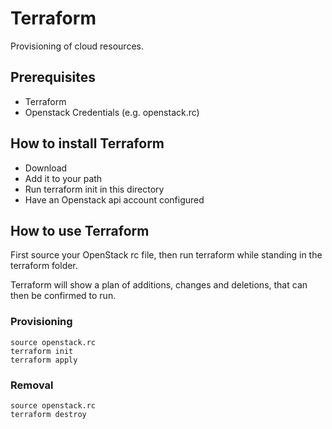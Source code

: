 # Terraform
Provisioning of cloud resources.

## Prerequisites
- Terraform
- Openstack Credentials (e.g. openstack.rc)

## How to install Terraform
- Download
- Add it to your path
- Run terraform init in this directory
- Have an Openstack api account configured

## How to use Terraform
First source your OpenStack rc file, then run terraform while standing in the terraform folder.

Terraform will show a plan of additions, changes and deletions, that can then be confirmed to run.

### Provisioning
```
source openstack.rc
terraform init
terraform apply
```

### Removal
```
source openstack.rc
terraform destroy
```